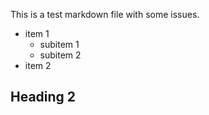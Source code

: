 
This is a test markdown file with some issues.

- item 1
  - subitem 1
  - subitem 2
- item 2

## Heading 2